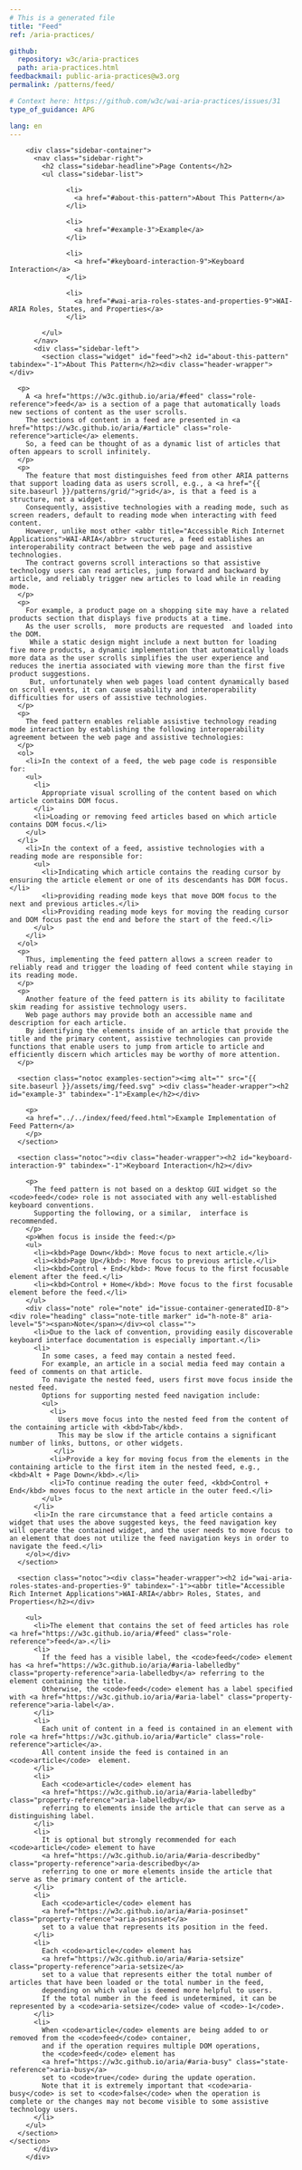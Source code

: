 ```yaml
---
# This is a generated file
title: "Feed"
ref: /aria-practices/

github:
  repository: w3c/aria-practices
  path: aria-practices.html
feedbackmail: public-aria-practices@w3.org
permalink: /patterns/feed/

# Context here: https://github.com/w3c/wai-aria-practices/issues/31
type_of_guidance: APG

lang: en
---
```



<link rel="stylesheet" href="{{ site.baseurl }}/assets/styles.css">
<!-- Code highlighting styles -->
<link rel="stylesheet" href="{{ site.baseurl }}/index/css/github.css">

<div>

        <div class="sidebar-container">
          <nav class="sidebar-right">
            <h2 class="sidebar-headline">Page Contents</h2>
            <ul class="sidebar-list">
              
                  <li>
                    <a href="#about-this-pattern">About This Pattern</a>
                  </li>
                 
                  <li>
                    <a href="#example-3">Example</a>
                  </li>
                 
                  <li>
                    <a href="#keyboard-interaction-9">Keyboard Interaction</a>
                  </li>
                 
                  <li>
                    <a href="#wai-aria-roles-states-and-properties-9">WAI-ARIA Roles, States, and Properties</a>
                  </li>
                
            </ul>
          </nav>
          <div class="sidebar-left">
            <section class="widget" id="feed"><h2 id="about-this-pattern" tabindex="-1">About This Pattern</h2><div class="header-wrapper"></div>
      
      <p>
        A <a href="https://w3c.github.io/aria/#feed" class="role-reference">feed</a> is a section of a page that automatically loads new sections of content as the user scrolls.
        The sections of content in a feed are presented in <a href="https://w3c.github.io/aria/#article" class="role-reference">article</a> elements.
        So, a feed can be thought of as a dynamic list of articles that often appears to scroll infinitely.
      </p>
      <p>
        The feature that most distinguishes feed from other ARIA patterns that support loading data as users scroll, e.g., a <a href="{{ site.baseurl }}/patterns/grid/">grid</a>, is that a feed is a structure, not a widget.
        Consequently, assistive technologies with a reading mode, such as screen readers, default to reading mode when interacting with feed content.
        However, unlike most other <abbr title="Accessible Rich Internet Applications">WAI-ARIA</abbr> structures, a feed establishes an interoperability contract between the web page and assistive technologies.
        The contract governs scroll interactions so that assistive technology users can read articles, jump forward and backward by article, and reliably trigger new articles to load while in reading mode.
      </p>
      <p>
        For example, a product page on a shopping site may have a related products section that displays five products at a time.
        As the user scrolls,  more products are requested  and loaded into the DOM.
         While a static design might include a next button for loading five more products, a dynamic implementation that automatically loads more data as the user scrolls simplifies the user experience and reduces the inertia associated with viewing more than the first five product suggestions.
         But, unfortunately when web pages load content dynamically based on scroll events, it can cause usability and interoperability difficulties for users of assistive technologies.
      </p>
      <p>
        The feed pattern enables reliable assistive technology reading mode interaction by establishing the following interoperability agreement between the web page and assistive technologies:
      </p>
      <ol>
        <li>In the context of a feed, the web page code is responsible for:
        <ul>
          <li>
            Appropriate visual scrolling of the content based on which article contains DOM focus.
          </li>
          <li>Loading or removing feed articles based on which article contains DOM focus.</li>
        </ul>
      </li>
        <li>In the context of a feed, assistive technologies with a reading mode are responsible for:
          <ul>
            <li>Indicating which article contains the reading cursor by ensuring the article element or one of its descendants has DOM focus.</li>
            <li>providing reading mode keys that move DOM focus to the next and previous articles.</li>
            <li>Providing reading mode keys for moving the reading cursor and DOM focus past the end and before the start of the feed.</li>
          </ul>
        </li>
      </ol>
      <p>
        Thus, implementing the feed pattern allows a screen reader to reliably read and trigger the loading of feed content while staying in its reading mode.
      </p>
      <p>
        Another feature of the feed pattern is its ability to facilitate skim reading for assistive technology users.
        Web page authors may provide both an accessible name and description for each article.
        By identifying the elements inside of an article that provide the title and the primary content, assistive technologies can provide functions that enable users to jump from article to article and efficiently discern which articles may be worthy of more attention.
      </p>

      <section class="notoc examples-section"><img alt="" src="{{ site.baseurl }}/assets/img/feed.svg" ><div class="header-wrapper"><h2 id="example-3" tabindex="-1">Example</h2></div>
        
        <p>
        <a href="../../index/feed/feed.html">Example Implementation of Feed Pattern</a>
        </p>
      </section>

      <section class="notoc"><div class="header-wrapper"><h2 id="keyboard-interaction-9" tabindex="-1">Keyboard Interaction</h2></div>
        
        <p>
          The feed pattern is not based on a desktop GUI widget so the <code>feed</code> role is not associated with any well-established keyboard conventions.
          Supporting the following, or a similar,  interface is recommended.
        </p>
        <p>When focus is inside the feed:</p>
        <ul>
          <li><kbd>Page Down</kbd>: Move focus to next article.</li>
          <li><kbd>Page Up</kbd>: Move focus to previous article.</li>
          <li><kbd>Control + End</kbd>: Move focus to the first focusable element after the feed.</li>
          <li><kbd>Control + Home</kbd>: Move focus to the first focusable element before the feed.</li>
        </ul>
        <div class="note" role="note" id="issue-container-generatedID-8"><div role="heading" class="note-title marker" id="h-note-8" aria-level="5"><span>Note</span></div><ol class="">
          <li>Due to the lack of convention, providing easily discoverable keyboard interface documentation is especially important.</li>
          <li>
            In some cases, a feed may contain a nested feed.
            For example, an article in a social media feed may contain a feed of comments on that article.
            To navigate the nested feed, users first move focus inside the nested feed.
            Options for supporting nested feed navigation include:
            <ul>
              <li>
                Users move focus into the nested feed from the content of the containing article with <kbd>Tab</kbd>.
                This may be slow if the article contains a significant number of links, buttons, or other widgets.
               </li>
              <li>Provide a key for moving focus from the elements in the containing article to the first item in the nested feed, e.g., <kbd>Alt + Page Down</kbd>.</li>
              <li>To continue reading the outer feed, <kbd>Control + End</kbd> moves focus to the next article in the outer feed.</li>
            </ul>
          </li>
          <li>In the rare circumstance that a feed article contains a widget that uses the above suggested keys, the feed navigation key will operate the contained widget, and the user needs to move focus to an element that does not utilize the feed navigation keys in order to navigate the feed.</li>
        </ol></div>
      </section>

      <section class="notoc"><div class="header-wrapper"><h2 id="wai-aria-roles-states-and-properties-9" tabindex="-1"><abbr title="Accessible Rich Internet Applications">WAI-ARIA</abbr> Roles, States, and Properties</h2></div>
        
        <ul>
          <li>The element that contains the set of feed articles has role <a href="https://w3c.github.io/aria/#feed" class="role-reference">feed</a>.</li>
          <li>
            If the feed has a visible label, the <code>feed</code> element has <a href="https://w3c.github.io/aria/#aria-labelledby" class="property-reference">aria-labelledby</a> referring to the element containing the title.
            Otherwise, the <code>feed</code> element has a label specified with <a href="https://w3c.github.io/aria/#aria-label" class="property-reference">aria-label</a>.
          </li>
          <li>
            Each unit of content in a feed is contained in an element with role <a href="https://w3c.github.io/aria/#article" class="role-reference">article</a>.
            All content inside the feed is contained in an <code>article</code>  element.
          </li>
          <li>
            Each <code>article</code> element has
            <a href="https://w3c.github.io/aria/#aria-labelledby" class="property-reference">aria-labelledby</a>
            referring to elements inside the article that can serve as a distinguishing label.
          </li>
          <li>
            It is optional but strongly recommended for each <code>article</code> element to have
            <a href="https://w3c.github.io/aria/#aria-describedby" class="property-reference">aria-describedby</a>
            referring to one or more elements inside the article that serve as the primary content of the article.
          </li>
          <li>
            Each <code>article</code> element has
            <a href="https://w3c.github.io/aria/#aria-posinset" class="property-reference">aria-posinset</a>
            set to a value that represents its position in the feed.
          </li>
          <li>
            Each <code>article</code> element has
            <a href="https://w3c.github.io/aria/#aria-setsize" class="property-reference">aria-setsize</a>
            set to a value that represents either the total number of articles that have been loaded or the total number in the feed,
            depending on which value is deemed more helpful to users.
            If the total number in the feed is undetermined, it can be represented by a <code>aria-setsize</code> value of <code>-1</code>.
          </li>
          <li>
            When <code>article</code> elements are being added to or removed from the <code>feed</code> container,
            and if the operation requires multiple DOM operations,
            the <code>feed</code> element has
            <a href="https://w3c.github.io/aria/#aria-busy" class="state-reference">aria-busy</a>
            set to <code>true</code> during the update operation.
            Note that it is extremely important that <code>aria-busy</code> is set to <code>false</code> when the operation is complete or the changes may not become visible to some assistive technology users.
          </li>
        </ul>
      </section>
    </section>
          </div>
        </div>
      
</div>
<script>
  var SkipToConfig = {
    settings: {
      skipTo: {
        displayOption: 'popup',
        attachElement: '#site-header',
        colorTheme: 'aria'
      }
    }
  };
</script>
<script src="{{ site.baseurl }}/assets/skipto.min.js"></script>
